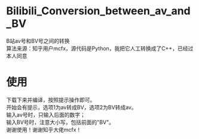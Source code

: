 # Bilibili_Conversion_between_av_and_BV
B站av号和BV号之间的转换  
算法来源：知乎用户mcfx，源代码是Python，我把它人工转换成了C++，已经过本人同意
# 使用
下载下来并编译，按照提示操作即可。  
开始会有提示，选项1为av转成BV，选项2为BV转成av。  
输入av号时，只输入后面的数字；  
输入BV号时，注意大小写，包括前面的"BV"。  
谢谢使用！谢谢知乎大佬mcfx！  

